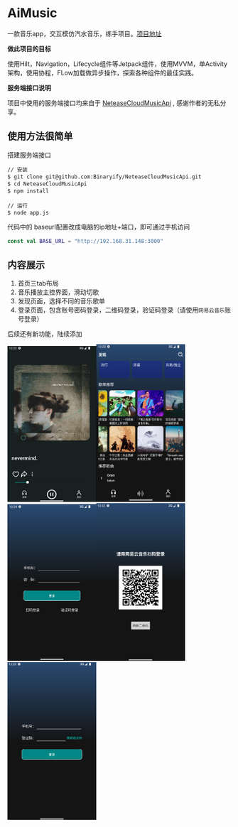 # AiMusic

一款音乐app，交互模仿汽水音乐，练手项目。[项目地址](https://github.com/aidaole/AiMusic)

**做此项目的目标**

使用Hilt，Navigation，Lifecycle组件等Jetpack组件，使用MVVM，单Activity架构，使用协程，FLow加载做异步操作，探索各种组件的最佳实践。

**服务端接口说明**

项目中使用的服务端接口均来自于 [NeteaseCloudMusicApi](https://docs.neteasecloudmusicapi.binaryify.com/#/) , 感谢作者的无私分享。

## 使用方法很简单

搭建服务端接口

```shell
// 安装
$ git clone git@github.com:Binaryify/NeteaseCloudMusicApi.git
$ cd NeteaseCloudMusicApi
$ npm install

// 运行
$ node app.js
```

代码中的 baseurl配置改成电脑的ip地址+端口，即可通过手机访问

```kotlin
const val BASE_URL = "http://192.168.31.148:3000"
```

## 内容展示

1. 首页三tab布局
2. 音乐播放主控界面，滑动切歌
3. 发现页面，选择不同的音乐歌单
4. 登录页面，包含账号密码登录，二维码登录，验证码登录（请使用`网易云音乐`账号登录）

后续还有新功能，陆续添加

<img src="./images/aimusic/Snipaste_2024-01-06_20-23-16.png" width="200" /><img src="./images/aimusic/Snipaste_2024-01-06_20-24-02.png" width="200" /><img src="./images/aimusic/Snipaste_2024-01-06_20-24-37.png" width="200" /><img src="./images/aimusic/Snipaste_2024-01-06_21-32-52.png" width="200" /><img src="./images/aimusic/Snipaste_2024-01-06_21-33-12.png" width="200" />


